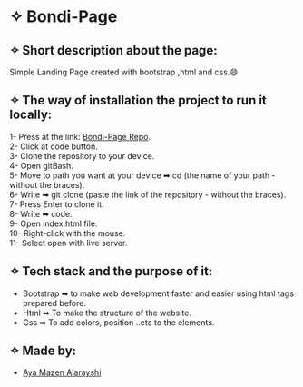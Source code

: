 # ✧ Bondi-Page

## ✧ Short description about the page:
Simple Landing Page created with bootstrap ,html and css.😄<br>

## ✧ The way of installation the project to run it locally:

1- Press at the link: [Bondi-Page Repo](https://github.com/Aya74/Bondi-Page).<br>
2- Click at code button.<br>
3- Clone the repository to your device.<br>
4- Open gitBash.<br>
5- Move to path you want at your device ➡ cd (the name of your path - without the braces).<br>
6- Write ➡ git clone (paste the link of the repository - without the braces).<br>
7- Press Enter to clone it.<br>
8- Write ➡ code.<br>
9- Open index.html file.<br>
10- Right-click with the mouse.<br>
11- Select open with live server.<br>

## ✧ Tech stack and the purpose of it:
* Bootstrap ➡ to make web development faster and easier using html tags prepared before.
* Html ➡ To make the structure of the website.<br>
* Css ➡ To add colors, position ..etc to the elements.<br>

## ✧ Made by:
- [Aya Mazen Alarayshi](https://github.com/Aya74)

